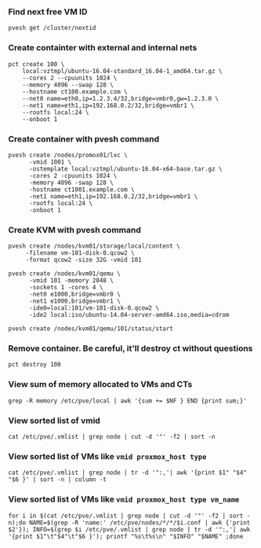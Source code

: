 ### Find next free VM ID
```
pvesh get /cluster/nextid
```

### Create containter with external and internal nets
```
pct create 100 \
    local:vztmpl/ubuntu-16.04-standard_16.04-1_amd64.tar.gz \
    --cores 2 --cpuunits 1024 \
    --memory 4096 --swap 128 \
    --hostname ct100.example.com \
    --net0 name=eth0,ip=1.2.3.4/32,bridge=vmbr0,gw=1.2.3.0 \
    --net1 name=eth1,ip=192.168.0.2/32,bridge=vmbr1 \
    --rootfs local:24 \
    --onboot 1
  ```
  
### Create container with pvesh command
```
pvesh create /nodes/promox01/lxc \
      -vmid 1001 \
      -ostemplate local:vztmpl/ubuntu-16.04-x64-base.tar.gz \
      -cores 2 -cpuunits 1024 \
      -memory 4096 -swap 128 \
      -hostname ct1001.example.com \
      -net1 name=eth1,ip=192.168.0.2/32,bridge=vmbr1 \
      -rootfs local:24 \
      -onboot 1
```

### Create KVM with pvesh command
```
pvesh create /nodes/kvm01/storage/local/content \
     -filename vm-101-disk-0.qcow2 \
     -format qcow2 -size 32G -vmid 101

pvesh create /nodes/kvm01/qemu \
      -vmid 101 -memory 2048 \
      -sockets 1 -cores 4 \
      -net0 e1000,bridge=vmbr0 \
      -net1 e1000,bridge=vmbr1 \
      -ide0=local:101/vm-101-disk-0.qcow2 \
      -ide2 local:iso/ubuntu-14.04-server-amd64.iso,media=cdrom
      
pvesh create /nodes/kvm01/qemu/101/status/start
```
  
### Remove container. Be careful, it'll destroy ct without questions
```
pct destroy 100
```

### View sum of memory allocated to VMs and CTs
```
grep -R memory /etc/pve/local | awk '{sum += $NF } END {print sum;}'
```

### View sorted list of vmid
```
cat /etc/pve/.vmlist | grep node | cut -d '"' -f2 | sort -n
```

### View sorted list of VMs like `vmid proxmox_host type`
```
cat /etc/pve/.vmlist | grep node | tr -d '":,'| awk '{print $1" "$4" "$6 }' | sort -n | column -t
```

### View sorted list of VMs like `vmid proxmox_host type vm_name`
```
for i in $(cat /etc/pve/.vmlist | grep node | cut -d '"' -f2 | sort -n);do NAME=$(grep -R 'name:' /etc/pve/nodes/*/*/$i.conf | awk {'print $2'}); INFO=$(grep $i /etc/pve/.vmlist | grep node | tr -d '":,'| awk '{print $1"\t"$4"\t"$6 }'); printf "%s\t%s\n" "$INFO" "$NAME" ;done
```
